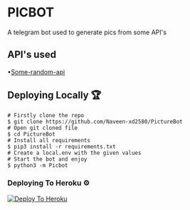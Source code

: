 # PICBOT
A telegram bot used to generate pics from some API's
## API's used
•[Some-random-api](https://some-random-api.ml)

## Deploying Locally 🏆
```
# Firstly clone the repo
$ git clone https://github.com/Naveen-xd2580/PictureBot
# Open git cloned file
$ cd PictureBot
# Install all requirements
$ pip3 install -r requirements.txt
# Create a local.env with the given values
# Start the bot and enjoy
$ python3 -m Picbot
```

### Deploying To Heroku ⚙

[![Deploy To Heroku](https://www.herokucdn.com/deploy/button.svg)](https://heroku.com/deploy?template=https://github.com/Naveen-xd2580/PictureBot)

